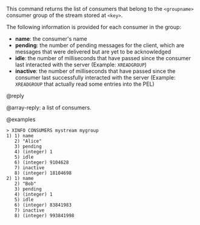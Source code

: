 This command returns the list of consumers that belong to the `<groupname>` consumer group of the stream stored at `<key>`.

The following information is provided for each consumer in the group:

* **name**: the consumer's name
* **pending**: the number of pending messages for the client, which are messages that were delivered but are yet to be acknowledged
* **idle**: the number of milliseconds that have passed since the consumer last interacted with the server (Example: `XREADGROUP`)
* **inactive**: the number of milliseconds that have passed since the consumer last successfully interacted with the server (Example: `XREADGROUP` that actually read some entries into the PEL)

@reply

@array-reply: a list of consumers.

@examples

```
> XINFO CONSUMERS mystream mygroup
1) 1) name
   2) "Alice"
   3) pending
   4) (integer) 1
   5) idle
   6) (integer) 9104628
   7) inactive
   8) (integer) 18104698
2) 1) name
   2) "Bob"
   3) pending
   4) (integer) 1
   5) idle
   6) (integer) 83841983
   7) inactive
   8) (integer) 993841998
```

